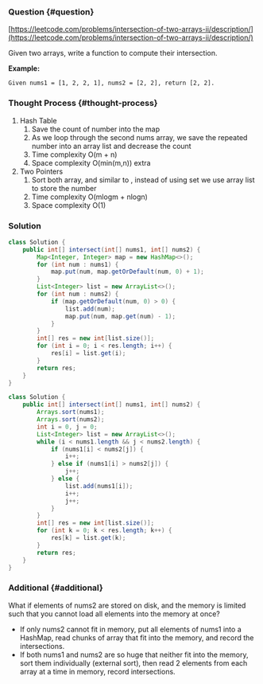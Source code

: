 ### Question {#question}

[https://leetcode.com/problems/intersection-of-two-arrays-ii/description/](https://leetcode.com/problems/intersection-of-two-arrays-ii/description/)

Given two arrays, write a function to compute their intersection.

**Example:**

```
Given nums1 = [1, 2, 2, 1], nums2 = [2, 2], return [2, 2].
```

### Thought Process {#thought-process}

1. Hash Table
   1. Save the count of number into the map
   2. As we loop through the second nums array, we save the repeated number into an array list and decrease the count
   3. Time complexity O\(m + n\)
   4. Space complexity O\(min\(m,n\)\) extra
2. Two Pointers
   1. Sort both array, and similar to , instead of using set we use array list to store the number
   2. Time complexity O\(mlogm + nlogn\)
   3. Space complexity O\(1\)

### Solution

```java
class Solution {
    public int[] intersect(int[] nums1, int[] nums2) {
        Map<Integer, Integer> map = new HashMap<>();
        for (int num : nums1) {
            map.put(num, map.getOrDefault(num, 0) + 1);
        }
        List<Integer> list = new ArrayList<>();
        for (int num : nums2) {
            if (map.getOrDefault(num, 0) > 0) {
                list.add(num);
                map.put(num, map.get(num) - 1);
            }
        }
        int[] res = new int[list.size()];
        for (int i = 0; i < res.length; i++) {
            res[i] = list.get(i);
        }
        return res;
    }
}
```

```java
class Solution {
    public int[] intersect(int[] nums1, int[] nums2) {
        Arrays.sort(nums1);
        Arrays.sort(nums2);
        int i = 0, j = 0;
        List<Integer> list = new ArrayList<>();
        while (i < nums1.length && j < nums2.length) {
            if (nums1[i] < nums2[j]) {
                i++;
            } else if (nums1[i] > nums2[j]) {
                j++;
            } else {
                list.add(nums1[i]);
                i++;
                j++;
            }
        }
        int[] res = new int[list.size()];
        for (int k = 0; k < res.length; k++) {
            res[k] = list.get(k);
        }
        return res;
    }
}
```

### Additional {#additional}

What if elements of nums2 are stored on disk, and the memory is limited such that you cannot load all elements into the memory at once?

* If only nums2 cannot fit in memory, put all elements of nums1 into a HashMap, read chunks of array that fit into the memory, and record the intersections.
* If both nums1 and nums2 are so huge that neither fit into the memory, sort them individually \(external sort\), then read 2 elements from each array at a time in memory, record intersections.



